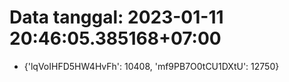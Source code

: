 # Data tanggal: 2023-01-11 20:46:05.385168+07:00

* {'lqVoIHFD5HW4HvFh': 10408, 'mf9PB7O0tCU1DXtU': 12750}
